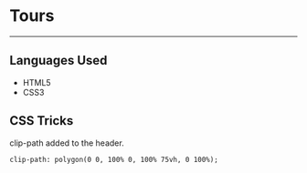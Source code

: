 # Tours
---


## Languages Used
- HTML5
- CSS3 

## CSS Tricks
clip-path added to the header. 
```
clip-path: polygon(0 0, 100% 0, 100% 75vh, 0 100%);
```